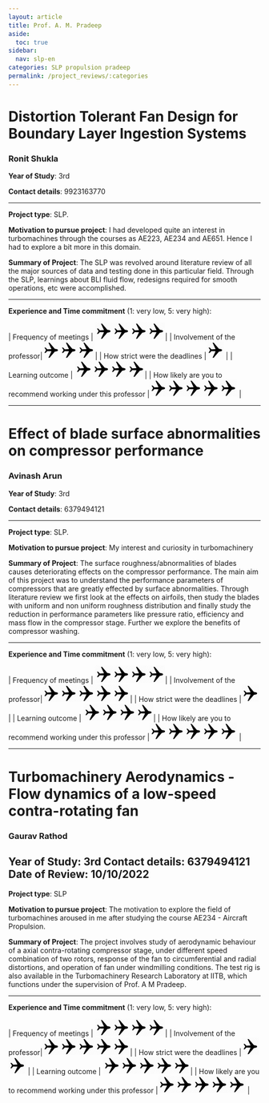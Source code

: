 ```yaml
---
layout: article
title: Prof. A. M. Pradeep
aside:
  toc: true
sidebar:
  nav: slp-en
categories: SLP propulsion pradeep
permalink: /project_reviews/:categories
---
```


# Distortion Tolerant Fan Design for Boundary Layer Ingestion Systems
### Ronit Shukla
**Year of Study**: 3rd

**Contact details**: 9923163770

---

**Project type**: SLP.

**Motivation to pursue project**: I had developed quite an interest in turbomachines through the courses as AE223, AE234 and AE651. Hence I had to explore a bit more in this domain.

**Summary of Project**: The SLP was revolved around literature review of all the major sources of data and testing done in this particular field. Through the SLP, learnings about BLI fluid flow, redesigns required for smooth operations, etc were accomplished.


---

**Experience and Time commitment** (1: very low, 5: very high):

[1]:<img src="/assets/plane3.png" width="35"/>

| Frequency of meetings	| <img src="/assets/plane3.png" width="35"/><img src="/assets/plane3.png" width="35"/><img src="/assets/plane3.png" width="35"/><img src="/assets/plane3.png" width="35"/>|
| Involvement of the professor|<img src="/assets/plane3.png" width="35"/><img src="/assets/plane3.png" width="35"/><img src="/assets/plane3.png" width="35"/>|
| How strict were the deadlines	|<img src="/assets/plane3.png" width="35"/> |
| Learning outcome | <img src="/assets/plane3.png" width="35"/><img src="/assets/plane3.png" width="35"/><img src="/assets/plane3.png" width="35"/><img src="/assets/plane3.png" width="35"/>|
| How likely are you to recommend working under this professor |<img src="/assets/plane3.png" width="35"/><img src="/assets/plane3.png" width="35"/><img src="/assets/plane3.png" width="35"/><img src="/assets/plane3.png" width="35"/><img src="/assets/plane3.png" width="35"/> |


---

# Effect of blade surface abnormalities on compressor performance
### Avinash Arun
**Year of Study**: 3rd

**Contact details**: 6379494121

---

**Project type**: SLP.

**Motivation to pursue project**: My interest and curiosity in turbomachinery 

**Summary of Project**: The surface roughness/abnormalities of blades causes deteriorating effects on the compressor performance. The main aim of this project was to understand the performance parameters of compressors that are greatly effected by surface abnormalities. Through literature review we first look at the effects on airfoils, then study the blades with uniform and non uniform roughness distribution and finally study the reduction in performance parameters like pressure ratio, efficiency and mass flow in the compressor stage. Further we explore the benefits of compressor washing.

---

**Experience and Time commitment** (1: very low, 5: very high):

[1]:<img src="/assets/plane3.png" width="35"/>

| Frequency of meetings	| <img src="/assets/plane3.png" width="35"/><img src="/assets/plane3.png" width="35"/><img src="/assets/plane3.png" width="35"/><img src="/assets/plane3.png" width="35"/>|
| Involvement of the professor|<img src="/assets/plane3.png" width="35"/><img src="/assets/plane3.png" width="35"/><img src="/assets/plane3.png" width="35"/><img src="/assets/plane3.png" width="35"/><img src="/assets/plane3.png" width="35"/>|
| How strict were the deadlines	|<img src="/assets/plane3.png" width="35"/> |
| Learning outcome | <img src="/assets/plane3.png" width="35"/><img src="/assets/plane3.png" width="35"/><img src="/assets/plane3.png" width="35"/><img src="/assets/plane3.png" width="35"/>|
| How likely are you to recommend working under this professor |<img src="/assets/plane3.png" width="35"/><img src="/assets/plane3.png" width="35"/><img src="/assets/plane3.png" width="35"/><img src="/assets/plane3.png" width="35"/><img src="/assets/plane3.png" width="35"/> |

---

# Turbomachinery Aerodynamics - Flow dynamics of a low-speed contra-rotating fan
### Gaurav Rathod
**Year of Study**: 3rd
**Contact details**: 6379494121
**Date of Review**: 10/10/2022
---

**Project type**: SLP

**Motivation to pursue project**: The motivation to explore the field of turbomachines aroused in me after studying the course AE234 - Aircraft Propulsion.

**Summary of Project**: The project involves study of aerodynamic behaviour of a axial contra-rotating compressor stage, under different speed combination of two rotors, response of the fan to circumferential and radial distortions, and operation of fan under windmilling conditions.
The test rig is also available in the Turbomachinery Research Laboratory at IITB, which functions under the supervision of Prof. A M Pradeep.

---

**Experience and Time commitment** (1: very low, 5: very high):

[1]:<img src="/assets/plane3.png" width="35"/>

| Frequency of meetings	| <img src="/assets/plane3.png" width="35"/><img src="/assets/plane3.png" width="35"/><img src="/assets/plane3.png" width="35"/><img src="/assets/plane3.png" width="35"/>|
| Involvement of the professor|<img src="/assets/plane3.png" width="35"/><img src="/assets/plane3.png" width="35"/><img src="/assets/plane3.png" width="35"/><img src="/assets/plane3.png" width="35"/><img src="/assets/plane3.png" width="35"/>|
| How strict were the deadlines	|<img src="/assets/plane3.png" width="35"/><img src="/assets/plane3.png" width="35"/> |
| Learning outcome | <img src="/assets/plane3.png" width="35"/><img src="/assets/plane3.png" width="35"/><img src="/assets/plane3.png" width="35"/><img src="/assets/plane3.png" width="35"/><img src="/assets/plane3.png" width="35"/>|
| How likely are you to recommend working under this professor |<img src="/assets/plane3.png" width="35"/><img src="/assets/plane3.png" width="35"/><img src="/assets/plane3.png" width="35"/><img src="/assets/plane3.png" width="35"/><img src="/assets/plane3.png" width="35"/> |
